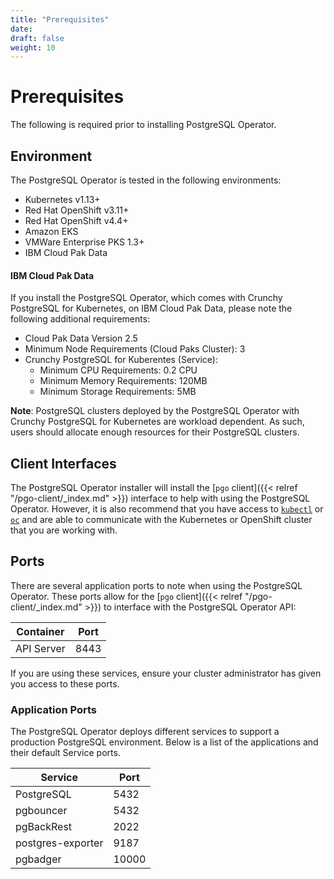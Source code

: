 ```yaml
---
title: "Prerequisites"
date:
draft: false
weight: 10
---
```


# Prerequisites

The following is required prior to installing PostgreSQL Operator.

## Environment

The PostgreSQL Operator is tested in the following environments:

* Kubernetes v1.13+
* Red Hat OpenShift v3.11+
* Red Hat OpenShift v4.4+
* Amazon EKS
* VMWare Enterprise PKS 1.3+
* IBM Cloud Pak Data

#### IBM Cloud Pak Data

If you install the PostgreSQL Operator, which comes with Crunchy
PostgreSQL for Kubernetes, on IBM Cloud Pak Data, please note the following
additional requirements:

* Cloud Pak Data Version 2.5
* Minimum Node Requirements (Cloud Paks Cluster): 3
* Crunchy PostgreSQL for Kuberentes (Service):
  * Minimum CPU Requirements: 0.2 CPU
  * Minimum Memory Requirements: 120MB
  * Minimum Storage Requirements: 5MB

**Note**: PostgreSQL clusters deployed by the PostgreSQL Operator with
Crunchy PostgreSQL for Kubernetes are workload dependent. As such, users should
allocate enough resources for their PostgreSQL clusters.

## Client Interfaces

The PostgreSQL Operator installer will install the [`pgo` client]({{< relref "/pgo-client/_index.md" >}}) interface
to help with using the PostgreSQL Operator. However, it is also recommend that
you have access to [`kubectl`](https://kubernetes.io/docs/tasks/tools/install-kubectl/)
or [`oc`](https://www.okd.io/download.html) and are able to communicate with the
Kubernetes or OpenShift cluster that you are working with.

## Ports

There are several application ports to note when using the PostgreSQL Operator.
These ports allow for the [`pgo` client]({{< relref "/pgo-client/_index.md" >}})
to interface with the PostgreSQL Operator API:

| Container | Port |
| --- | --- |
| API Server | 8443 |

If you are using these services, ensure your cluster administrator has given you
access to these ports.

### Application Ports

The PostgreSQL Operator deploys different services to support a production
PostgreSQL environment. Below is a list of the applications and their default
Service ports.

| Service | Port |
| --- | --- |
| PostgreSQL | 5432 |
| pgbouncer | 5432 |
| pgBackRest | 2022 |
| postgres-exporter | 9187 |
| pgbadger | 10000 |

